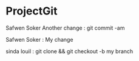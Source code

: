 # ProjectGit
Safwen Soker
Another change : git commit -am

Safwen Soker : My change

sinda louil : git clone && git checkout -b my branch 